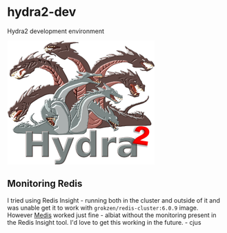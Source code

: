 # hydra2-dev
Hydra2 development environment

![](hydra2.png)


## Monitoring Redis
I tried using Redis Insight - running both in the cluster and outside of it and was unable get it to work with `grokzen/redis-cluster:6.0.9` image.  However [Medis](https://github.com/luin/medis) worked just fine - albiat without the monitoring present in the Redis Insight tool.  I'd love to get this working in the future. - cjus

